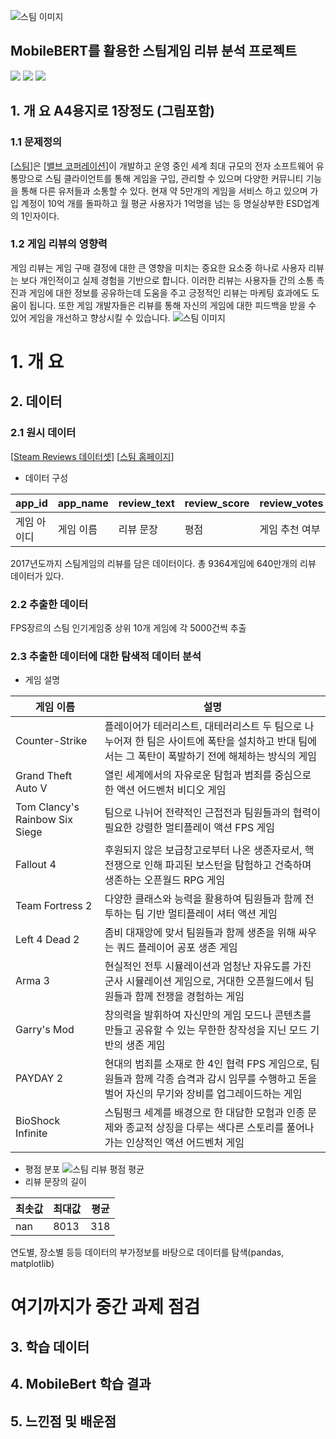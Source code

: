 ![스팀 이미지](https://github.com/rlagnldlf/Capstone_Project/assets/136410965/e65af0a2-63d4-4056-a03b-56e586b53ed1)

## MobileBERT를 활용한 스팀게임 리뷰 분석 프로젝트
<!--
badge icon 참고 사이트
https://github.com/danmadeira/simple-icon-badges
-->
<img src="https://img.shields.io/badge/python-%233776AB.svg?&style=for-the-badge&logo=python&logoColor=white" />
<img src="https://img.shields.io/badge/pytorch-%23EE4C2C.svg?&style=for-the-badge&logo=pytorch&logoColor=white" />
<img src="https://img.shields.io/badge/pycharm-%23000000.svg?&style=for-the-badge&logo=pycharm&logoColor=white" />

## 1. 개 요 A4용지로 1장정도 (그림포함)
### 1.1 문제정의


[[스팀](https://store.steampowered.com/)]은 [[밸브 코퍼레이션](https://www.valvesoftware.com/)]이 개발하고 운영 중인 세계 최대 규모의 전자 소프트웨어 유통망으로 스팀 클라이언트를 통해 게임을 구입, 관리할 수 있으며 다양한 커뮤니티 기능을 통해 다른 유저들과 소통할 수 있다. 현재 약 5만개의 게임을 서비스 하고 있으며 가입 계정이 10억 개를 돌파하고 월 평균 사용자가 1억명을 넘는 등 명실상부한 ESD업계의 1인자이다.
### 1.2 게임 리뷰의 영향력

게임 리뷰는 게임 구매 결정에 대한 큰 영향을 미치는 중요한 요소중 하나로 사용자 리뷰는 보다 개인적이고 실제 경험을 기반으로 합니다. 이러한 리뷰는 사용자들 간의 소통 촉진과 게임에 대한 정보를 공유하는데 도움을 주고 긍정적인 리뷰는 마케팅 효과에도 도움이 됩니다. 또한 게임 개발자들은 리뷰를 통해 자신의 게임에 대한 피드백을 받을 수 있어 게임을 개선하고 향상시킬 수 있습니다.
![스팀 이미지](https://github.com/rlagnldlf/Capstone_Project/assets/136410965/e65af0a2-63d4-4056-a03b-56e586b53ed1)
# 1. 개 요
## 2. 데이터
### 2.1 원시 데이터
[[Steam Reviews 데이터셋](https://www.kaggle.com/datasets/andrewmvd/steam-reviews)]
[[스팀 홈페이지](https://store.steampowered.com/)]
* 데이터 구성

| app_id | app_name | review_text | review_score | review_votes |
|--------|----------|-------------|--------------|--------------|
| 게임 아이디 | 게임 이름    | 리뷰 문장       | 평점           | 게임 추천 여부     |
2017년도까지 스팀게임의 리뷰를 담은 데이터이다. 총 9364게임에 640만개의 리뷰 데이터가 있다.

### 2.2 추출한 데이터
FPS장르의 스팀 인기게임중 상위 10개 게임에 각 5000건씩 추출
### 2.3 추출한 데이터에 대한 탐색적 데이터 분석
* 게임 설명

| 게임 이름  | 설명                                                                                  |
|--------|-------------------------------------------------------------------------------------|
| Counter-Strike | 플레이어가 테러리스트, 대테러리스트 두 팀으로 나누어져 한 팀은 사이트에 폭탄을 설치하고 반대 팀에서는 그 폭탄이 폭발하기 전에 해체하는 방식의 게임 |
| Grand Theft Auto V | 열린 세계에서의 자유로운 탐험과 범죄를 중심으로 한 액션 어드벤처 비디오 게임                                |
| Tom Clancy's Rainbow Six Siege | 팀으로 나뉘어 전략적인 근접전과 팀원들과의 협력이 필요한 강렬한 멀티플레이 액션 FPS 게임                                 |
| Fallout 4 | 후원되지 않은 보급창고로부터 나온 생존자로서, 핵전쟁으로 인해 파괴된 보스턴을 탐험하고 건축하며 생존하는 오픈월드 RPG 게임              |
| Team Fortress 2 | 다양한 클래스와 능력을 활용하여 팀원들과 함께 전투하는 팀 기반 멀티플레이 셔터 액션 게임                                  |
| Left 4 Dead 2 | 좀비 대재앙에 맞서 팀원들과 함께 생존을 위해 싸우는 쿼드 플레이어 공포 생존 게임                                      |
| Arma 3 | 현실적인 전투 시뮬레이션과 엄청난 자유도를 가진 군사 시뮬레이션 게임으로, 거대한 오픈월드에서 팀원들과 함께 전쟁을 경험하는 게임            |
| Garry's Mod | 창의력을 발휘하여 자신만의 게임 모드나 콘텐츠를 만들고 공유할 수 있는 무한한 창작성을 지닌 모드 기반의 생존 게임                 |
| PAYDAY 2 | 현대의 범죄를 소재로 한 4인 협력 FPS 게임으로, 팀원들과 함께 각종 습격과 감시 임무를 수행하고 돈을 벌어 자신의 무기와 장비를 업그레이드하는 게임             |
| BioShock Infinite | 스팀펑크 세계를 배경으로 한 대담한 모험과 인종 문제와 종교적 상징을 다루는 색다른 스토리를 풀어나가는 인상적인 액션 어드벤처 게임                        |

* 평점 분포
![스팀 리뷰 평점 평균](https://github.com/rlagnldlf/Capstone_Project/assets/136410965/9bfcbe83-4ec9-4353-adb4-2d514842ea77)
* 리뷰 문장의 길이
 
| 최솟값 | 최대값  | 평균  |
|-----|------|-----|
| nan | 8013 | 318 |

연도별, 장소별 등등 데이터의 부가정보를 바탕으로 데이터를 탐색(pandas, matplotlib)

# 여기까지가 중간 과제 점검
## 3. 학습 데이터

## 4. MobileBert 학습 결과

## 5. 느낀점 및 배운점
